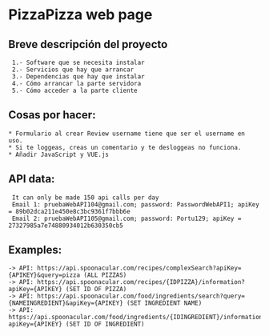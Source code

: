 # PizzaPizza web page
  
  ## Breve descripción del proyecto
     1.- Software que se necesita instalar
     2.- Servicios que hay que arrancar
     3.- Dependencias que hay que instalar
     4.- Cómo arrancar la parte servidora
     5.- Cómo acceder a la parte cliente


  ## Cosas por hacer:
    * Formulario al crear Review username tiene que ser el username en uso.
    * Si te loggeas, creas un comentario y te desloggeas no funciona.
    * Añadir JavaScript y VUE.js
  
  ## API data:
     It can only be made 150 api calls per day
     Email 1: pruebaWebAPI104@gmail.com; password: PasswordWebAPI1; apiKey = 89b02dca211e450e8c3bc9361f7bbb6e 
     Email 2: pruebaWebAPI105@gmail.com; password: Portu129; apiKey = 27327985a7e74880934012b630350cb5
  
  ## Examples:
    -> API: https://api.spoonacular.com/recipes/complexSearch?apiKey={APIKEY}&query=pizza (ALL PIZZAS)
    -> API: https://api.spoonacular.com/recipes/{IDPIZZA}/information?apiKey={APIKEY} (SET ID OF PIZZA)
    -> API: https://api.spoonacular.com/food/ingredients/search?query={NAMEINGREDIENT}&apiKey={APIKEY} (SET INGREDIENT NAME)
    -> API: https://api.spoonacular.com/food/ingredients/{IDINGREDIENT}/information?apiKey={APIKEY} (SET ID OF INGREDIENT)


